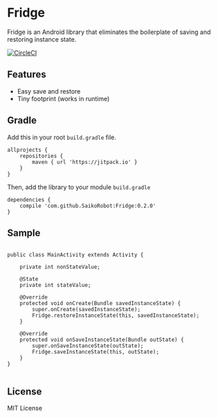 # Fridge

Fridge is an Android library that eliminates the boilerplate of saving and restoring instance state.

[![CircleCI](https://circleci.com/gh/SaikoRobot/Fridge.svg?style=svg)](https://circleci.com/gh/SaikoRobot/Fridge)

## Features
- Easy save and restore
- Tiny footprint (works in runtime)


## Gradle

Add this in your root `build.gradle` file.

```
allprojects {
    repositories {
        maven { url 'https://jitpack.io' }
    }
}
```
Then, add the library to your module `build.gradle`
```
dependencies {
    compile 'com.github.SaikoRobot:Fridge:0.2.0'
}
```

## Sample

```

public class MainActivity extends Activity {

    private int nonStateValue;

    @State
    private int stateValue;

    @Override
    protected void onCreate(Bundle savedInstanceState) {
        super.onCreate(savedInstanceState);
        Fridge.restoreInstanceState(this, savedInstanceState);
    }

    @Override
    protected void onSaveInstanceState(Bundle outState) {
        super.onSaveInstanceState(outState);
        Fridge.saveInstanceState(this, outState);
    }
}


```

## License

MIT License
